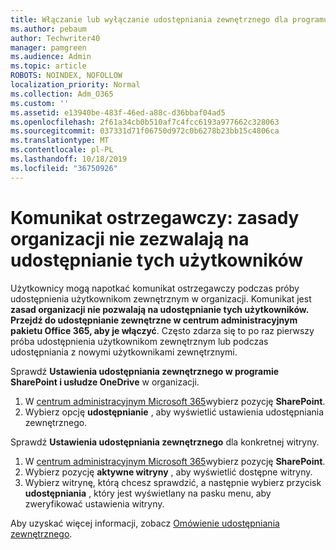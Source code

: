 ```yaml
---
title: Włączanie lub wyłączanie udostępniania zewnętrznego dla programu SharePoint
ms.author: pebaum
author: Techwriter40
manager: pamgreen
ms.audience: Admin
ms.topic: article
ROBOTS: NOINDEX, NOFOLLOW
localization_priority: Normal
ms.collection: Adm_O365
ms.custom: ''
ms.assetid: e13940be-483f-46ed-a88c-d36bbaf04ad5
ms.openlocfilehash: 2f61a34cb0b510af7c4fcc6193a977662c328063
ms.sourcegitcommit: 037331d71f06750d972c0b6278b23bb15c4806ca
ms.translationtype: MT
ms.contentlocale: pl-PL
ms.lasthandoff: 10/18/2019
ms.locfileid: "36750926"
---
```

# <a name="warning-message-your-organizations-policies-dont-allow-you-to-share-with-these-users"></a>Komunikat ostrzegawczy: zasady organizacji nie zezwalają na udostępnianie tych użytkowników

Użytkownicy mogą napotkać komunikat ostrzegawczy podczas próby udostępnienia użytkownikom zewnętrznym w organizacji. Komunikat jest **zasad organizacji nie pozwalają na udostępnianie tych użytkowników. Przejdź do udostępnianie zewnętrzne w centrum administracyjnym pakietu Office 365, aby je włączyć**. Często zdarza się to po raz pierwszy próba udostępnienia użytkownikom zewnętrznym lub podczas udostępniania z nowymi użytkownikami zewnętrznymi.

Sprawdź **Ustawienia udostępniania zewnętrznego w programie SharePoint i usłudze OneDrive** w organizacji.

1. W [centrum administracyjnym Microsoft 365](https://admin.microsoft.com/AdminPortal/Home#/homepage">https://admin.microsoft.com/)wybierz pozycję **SharePoint**.
3. Wybierz opcję **udostępnianie** , aby wyświetlić ustawienia udostępniania zewnętrznego.

Sprawdź **Ustawienia udostępniania zewnętrznego** dla konkretnej witryny.

1. W [centrum administracyjnym Microsoft 365](https://admin.microsoft.com/AdminPortal/Home#/homepage">https://admin.microsoft.com/)wybierz pozycję **SharePoint**.
2. Wybierz pozycję **aktywne witryny** , aby wyświetlić dostępne witryny.
3. Wybierz witrynę, którą chcesz sprawdzić, a następnie wybierz przycisk **udostępniania** , który jest wyświetlany na pasku menu, aby zweryfikować ustawienia witryny.

Aby uzyskać więcej informacji, zobacz [Omówienie udostępniania zewnętrznego](https://docs.microsoft.com/sharepoint/external-sharing-overview).